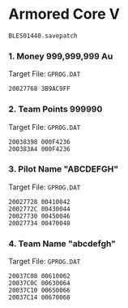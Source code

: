 #  Armored Core V 

`BLES01440.savepatch`

### 1. Money 999,999,999 Au

Target File: `GPROG.DAT`

```
20027768 3B9AC9FF
```

### 2. Team Points 999990

Target File: `GPROG.DAT`

```
20038398 000F4236
200383A4 000F4236
```

### 3. Pilot Name "ABCDEFGH"

Target File: `GPROG.DAT`

```
20027728 00410042
2002772C 00430044
20027730 00450046
20027734 00470048
```

### 4. Team Name "abcdefgh"

Target File: `GPROG.DAT`

```
20037C08 00610062
20037C0C 00630064
20037C10 00650066
20037C14 00670068
```

